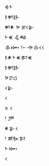 <div class='block'>
<div class='line'>𒄵𒈨</div>
<div class='line'>𒊩𒂍𒃲</div>
<div class='line'>𒂍𒀭 𒃻 𒁳𒌋𒉌</div>
<div class='line'>𒈨𒌍 𒆬𒄀</div>
<div class='line'>𒆠𒈲 𒁹𒀸𒋩𒁲𒌋𒌋</div>
<div class='line'>𒊩𒀭𒈨𒌍𒀳𒌍</div>
<div class='line'>𒊩𒂍𒃲</div>
<div class='line'>𒃻𒆪𒌓</div>
<div class='line'>𒌋𒉌</div>
<div class='line'>𒌋</div>
<div class='line'>𒉽 𒌋</div>
<div class='line'>𒁹 𒂆</div>
<div class='line'>𒀭𒉌𒌋</div>
<div class='line'>𒁹 𒋢𒌉𒁕</div>
<div class='line'>𒈨𒈲</div>
<div class='line'>𒌋</div>
</div>
